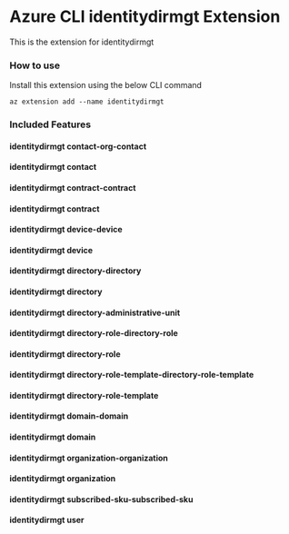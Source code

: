 # Azure CLI identitydirmgt Extension #
This is the extension for identitydirmgt

### How to use ###
Install this extension using the below CLI command
```
az extension add --name identitydirmgt
```

### Included Features ###
#### identitydirmgt contact-org-contact ####
#### identitydirmgt contact ####
#### identitydirmgt contract-contract ####
#### identitydirmgt contract ####
#### identitydirmgt device-device ####
#### identitydirmgt device ####
#### identitydirmgt directory-directory ####
#### identitydirmgt directory ####
#### identitydirmgt directory-administrative-unit ####
#### identitydirmgt directory-role-directory-role ####
#### identitydirmgt directory-role ####
#### identitydirmgt directory-role-template-directory-role-template ####
#### identitydirmgt directory-role-template ####
#### identitydirmgt domain-domain ####
#### identitydirmgt domain ####
#### identitydirmgt organization-organization ####
#### identitydirmgt organization ####
#### identitydirmgt subscribed-sku-subscribed-sku ####
#### identitydirmgt user ####